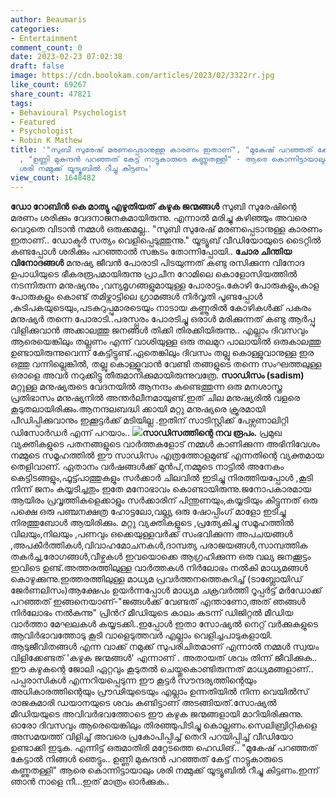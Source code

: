 ```yaml
---
author: Beaumaris
categories:
- Entertainment
comment_count: 0
date: 2023-02-23 07:02:38
draft: false
image: https://cdn.boolokam.com/articles/2023/02/3322rr.jpg
like_count: 69267
share_count: 47821
tags:
- Behavioural Psychologist
- Featured
- Psychologist
- Robin K Mathew
title: '"സുബി സുരേഷ് മരണപ്പെടാനുള്ള കാരണം ഇതാണ്", "മുകേഷ് പറഞ്ഞത് കേട്ടാൽ നിങ്ങൾ ഞെട്ടും"
  , "ഉണ്ണി മുകുന്ദൻ പറഞ്ഞത് കേട്ട് നാട്ടുകാരുടെ കണ്ണുതള്ളി" - ആരെ കൊന്നിട്ടായാലും
  ശരി നമ്മുക്ക് യൂട്യൂബിൽ റീച്ചു കിട്ടണം'
view_count: 1648482
---
```


**ഡോ റോബിൻ കെ മാത്യു എഴുതിയത്** **കഴുക ജന്മങ്ങൾ** സുബി സുരേഷിന്റെ മരണം ശരിക്കും വേദനാജനകമായിരുന്നു. എന്നാൽ മരിച്ചു കഴിഞ്ഞും അവരെ വെറുതെ വിടാൻ നമ്മൾ ഒരുക്കമല്ല.. "സുബി സുരേഷ് മരണപ്പെടാനുള്ള കാരണം ഇതാണ്.. ഡോക്ടർ സത്യം വെളിപ്പെടുത്തുന്നു." യൂട്യൂബ് വീഡിയോയുടെ ടൈറ്റിൽ കണ്ടപ്പോൾ ശരിക്കും പറഞ്ഞാൽ സങ്കടം തോന്നിപ്പോയി.. **ചോര ചിന്തിയ വിനോദങ്ങൾ** മനുഷ്യ ജീവൻ പോരാടി പിടയുന്നത് കണ്ടു രസിക്കുന്ന വിനോദ ഉപാധിയുടെ ഭീകരരൂപമായിരുന്നു പ്രാചീന റോമിലെ കൊളോസിയത്തിൽ നടന്നിരുന്ന മനുഷ്യനും ,വന്യമൃഗങ്ങളുമായുള്ള പോരാട്ടം.കോഴി പോരുകളും,കാള പോരുകളും കൊണ്ട് തമിഴ്നാട്ടിലെ ഗ്രാമങ്ങൾ നിർവൃതി പൂണ്ടപ്പോൾ ,കുടിപകയുടെയും,പടകുറുപ്പുമാരടെയും നാടായ കണ്ണൂരിൽ കോഴികൾക്ക് പകരം മനുഷ്യർ തന്നെ പോരാടി..പരസ്പ്പരം പോരടിച്ചു ഒരാൾ മരിക്കുന്നത് കണ്ടു ആർപ്പു വിളിക്കുവാൻ അക്കാലത്തു ജനങ്ങൾ തിക്കി തിരക്കിയിരുന്നു.. എല്ലാം ദിവസവും ആരെയെങ്കിലും തല്ലണം എന്ന് വാശിയുള്ള ഒരു തലമുറ പാലായിൽ ഒരുകാലത്തു ഉണ്ടായിരുന്നുവെന്ന് കേട്ടിട്ടുണ്ട്.ഏതെങ്കിലും ദിവസം തല്ലു കൊള്ളുവാനുള്ള ഇര ഒത്തു വന്നില്ലെങ്കിൽ, തല്ലു കൊള്ളൂവാൻ വേണ്ടി തങ്ങളുടെ തന്നെ സംഘത്തലുള്ള ഒരാളെ അവർ നറുക്കിട്ടു തീരുമാനിക്കുമായിരുന്നുവത്രേ. **സാഡിസം (sadism)** മറ്റുള്ള മനുഷ്യരുടെ വേദനയിൽ ആനന്ദം കണ്ടെത്തുന്ന ഒരു മനശാസ്ത്ര പ്രതിഭാസം മനുഷ്യനിൽ അന്തർലീനമായുണ്ട്.ഇത് ചില മനുഷ്യരിൽ വളരെ കൂടുതലായിരിക്കും.ആനന്ദലബദ്ധി ക്കായി മറ്റു മനുഷ്യരെ ക്രൂരമായി പീഡിപ്പിക്കുവാനും ഇക്കൂട്ടർക്ക് മടിയില്ല .ഇതിന് സാടിസ്റ്റിക്ക് പേഴ്സണാലിറ്റി ഡിസോർഡർ എന്ന് പറയാം.. **![](https://cdn.boolokam.com/articles/2023/02/3322rr.jpg)സാഡിസത്തിന്റെ നവ രൂപം.** പ്രമുഖ വ്യക്തികളുടെ പതനങ്ങളുടെ വാർത്തകളോട് നമ്മൾ കാണിക്കുന്ന അഭിനിവേശം നമ്മുടെ സമൂഹത്തിൽ ഈ സാഡിസം എത്രത്തോളമുണ്ട് എന്നതിന്റെ വ്യക്തമായ തെളിവാണ്. ഏതാനം വർഷങ്ങൾക്ക് മുൻപ്,നമ്മുടെ നാട്ടിൽ അനേകം കെട്ടിടങ്ങളും,ഫൂട്ട്പാത്തുകളും സർക്കാർ ചിലവിൽ ഇടിച്ചു നിരത്തിയപ്പോൾ ,കൂടി നിന്ന് ജനം കയ്യടിച്ചതും ഇതേ മനോഭാവം കൊണ്ടായിരുന്നു.ജനോപകാരമായ ആയിരം പ്രവൃത്തികളെക്കാളും സർക്കാരിന് പിന്തുണയും,കയ്യടിയും കിട്ടുന്നത് ഒരു പക്ഷെ ഒരു പഞ്ചനക്ഷത്ര ഹോട്ടലോ,വല്ല്യ ഒരു ഷോപ്പിംഗ് മാളോ ഇടിച്ചു നിരത്തുബോൾ ആയിരിക്കും. മറ്റു വ്യക്തികളുടെ ,പ്രത്യേകിച്ചു സമൂഹത്തിൽ വിലയും,നിലയും ,പണവും ഒക്കെയുള്ളവർക്ക് സംഭവിക്കുന്ന അപചയങ്ങൾ ,അപകീർത്തികൾ,വിവാഹമോചനകൾ,ദാമ്പത്യ പരാജയങ്ങൾ,സാമ്പത്തിക തകർച്ച,രോഗങ്ങൾ,വീഴ്ചകൾ ഇവയൊക്കെ ആഗ്രഹിക്കുന്ന ഒരു വല്യ ജനക്കൂട്ടം ഇവിടെ ഉണ്ട്.അത്തരത്തിലുള്ള വാർത്തകൾ നിർലോഭം നൽകി മാധ്യമങ്ങൾ കൊഴുക്കുന്നു.ഇത്തരത്തിലുള്ള മാധ്യമ പ്രവർത്തനത്തെകുറിച്ച് (ടാബ്ലോയിഡ് ജേർണലിസം)ആക്ഷേപം ഉയർന്നപ്പോൾ മാധ്യമ ചക്രവർത്തി റൂപ്പർട്ട് മർഡോക്ക് പറഞ്ഞത് ഇങ്ങനെയാണ്-"ജങ്ങൾക്ക് വേണ്ടത് എന്താണോ,അത് ഞങ്ങൾ നിർലോഭം നൽകുന്നു" പ്രിൻറ് മീഡിയുടെ കാലം കടന്ന് ഡിജിറ്റൽ മീഡിയ വാർത്താ മേഘലകൾ കയ്യടക്കി..ഇപ്പോൾ ഇതാ സോഷ്യൽ നെറ്റ് വർക്കുകളുടെ ആവിർഭാവത്തോടു കൂടി വാളെടുത്തവർ എല്ലാം വെളിച്ചപാടുകളായി. ആടുജീവിതങ്ങൾ എന്ന വാക്ക് നമുക്ക് സുപരിചിതമാണ് എന്നാൽ നമ്മൾ സ്വയം വിളിക്കേണ്ടത് 'കഴുക ജന്മങ്ങൾ' എന്നാണ് . അതായത് ശവം തിന്ന് ജീവിക്കുക.. ഈ കഴുകന്റെ ജോലി ഏറ്റവും കൂടുതൽ ചെയ്തുകൊണ്ടിരുന്നത് മാധ്യമങ്ങളാണ്.. പപ്പരാസികൾ എന്നറിയപ്പെടുന്ന ഈ കൂട്ടർ സൗന്ദര്യത്തിന്റെയും അധികാരത്തിന്റെയും പ്രൗഢിയുടെയും എല്ലാം ഉന്നതിയിൽ നിന്ന വെയിൽസ് രാജകുമാരി ഡയാനയുടെ ശവം കണ്ടിട്ടാണ് അടങ്ങിയത്.സോഷ്യൽ മീഡിയയുടെ അവിവർഭവത്തോടെ ഈ കഴുക ജന്മങ്ങളായി മാറിയിരിക്കുന്നു. ഓരോ ദിവസവും ആരെയെങ്കിലും തിരഞ്ഞുപിടിച്ചു കൊല്ലണം.സെലിബ്രിറ്റികളെ അസമയത്ത് വിളിച്ച് അവരെ പ്രകോപിപ്പിച്ച് തെറി പറയിപ്പിച്ച് വീഡിയോ ഉണ്ടാക്കി ഇടുക. എന്നിട്ട് ഒരുമാതിരി മറ്റേടത്തെ ഹെഡിങ്.. "മുകേഷ് പറഞ്ഞത് കേട്ടാൽ നിങ്ങൾ ഞെട്ടും.. ഉണ്ണി മുകുന്ദൻ പറഞ്ഞത് കേട്ട് നാട്ടുകാരുടെ കണ്ണുതള്ളി" ആരെ കൊന്നിട്ടായാലും ശരി നമ്മുക്ക് യൂട്യൂബിൽ റീച്ചു കിട്ടണം.ഇന്ന് ഞാൻ നാളെ നീ...ഇത് മാത്രം ഓർക്കുക.. &nbsp;